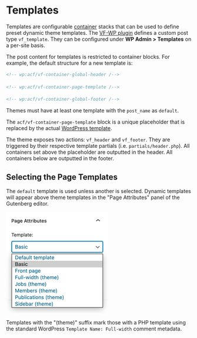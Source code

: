 # Templates

Templates are configurable [container](/docs/containers.md) stacks that can be used to define preset dynamic theme templates. The [VF-WP plugin](/wp-content/plugins/vf-wp/README.md) defines a custom post type `vf_template`. They can be configured under **WP Admin > Templates** on a per-site basis.

The post content for templates is restricted to container blocks. For example, the default structure for a new template is:

```html
<!-- wp:acf/vf-container-global-header /-->

<!-- wp:acf/vf-container-page-template /-->

<!-- wp:acf/vf-container-global-footer /-->
```

Themes must have at least one template with the `post_name` as `default`.

The `acf/vf-container-page-template` block is a unique placeholder that is replaced by the actual [WordPress template](https://developer.wordpress.org/themes/basics/template-hierarchy/).

The theme exposes two actions: `vf_header` and `vf_footer`. They are triggered by their respective template partials (i.e. `partials/header.php`). All containers set above the placeholder are outputted in the header. All containers below are outputted in the footer.

## Selecting the Page Templates

The `default` template is used unless another is selected. Dynamic templates will appear above theme templates in the "Page Attributes" panel of the Gutenberg editor.

<img src="/.github/docs/template-panel.png" alt="Page attribute template panel" width="278">

Templates with the "(theme)" suffix mark those with a PHP template using the standard WordPress `Template Name: Full-width` comment metadata.

<!--

The **Settings > VF Settings** option page in the Admin area defines the order.

For example:

1. Global Header
2. Breadcrumbs
3. Page Template †
4. EMBL News

† The *"Page Template"* container is registered by the `vf-wp` core plugin. It is a placeholder for the current page template found in the theme directory (as defined by the [WordPress Template Hierarchy](https://developer.wordpress.org/themes/basics/template-hierarchy/)).

The theme exposes two actions: `vf_header` and `vf_footer`. They are triggered by their respective template partials (i.e. `partials/header.php`). All containers set above the *"Page Template"* are outputted in the header. All containers below are outputted in the footer.

Containers can be configured under **VF Containers** in the Admin area. See the individual plugin README files for a detailed spec.

Containers have the custom post type: `vf_container`.

-->

